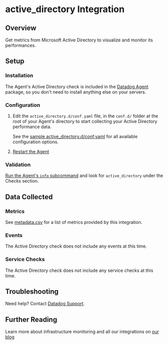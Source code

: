 # active_directory Integration

## Overview

Get metrics from Microsoft Active Directory to visualize and monitor its performances.

## Setup

### Installation

The Agent's Active Directory check is included in the [Datadog Agent][4] package, so you don't need to install anything else on your servers.

### Configuration

1. Edit the `active_directory.d/conf.yaml` file, in the `conf.d/` folder at the root of your Agent's directory to start collecting your Active Directory performance data.  

    See the [sample active_directory.d/conf.yaml][1] for all available configuration options.

2. [Restart the Agent][7]

### Validation

[Run the Agent's `info` subcommand][2] and look for `active_directory` under the Checks section.

## Data Collected

### Metrics
See [metadata.csv][3] for a list of metrics provided by this integration.

### Events
The Active Directory check does not include any events at this time.

### Service Checks
The Active Directory check does not include any service checks at this time.

## Troubleshooting
Need help? Contact [Datadog Support][5].

## Further Reading
Learn more about infrastructure monitoring and all our integrations on [our blog][6]

[1]: https://github.com/DataDog/integrations-core/blob/master/active_directory/datadog_checks/active_directory/data/conf.yaml.example
[2]: https://docs.datadoghq.com/agent/faq/agent-commands/#agent-status-and-information
[3]: https://github.com/DataDog/integrations-core/blob/master/active_directory/metadata.csv
[4]: https://app.datadoghq.com/account/settings#agent
[5]: http://docs.datadoghq.com/help/
[6]: https://www.datadoghq.com/blog/
[7]: https://docs.datadoghq.com/agent/faq/agent-commands/#start-stop-restart-the-agent
